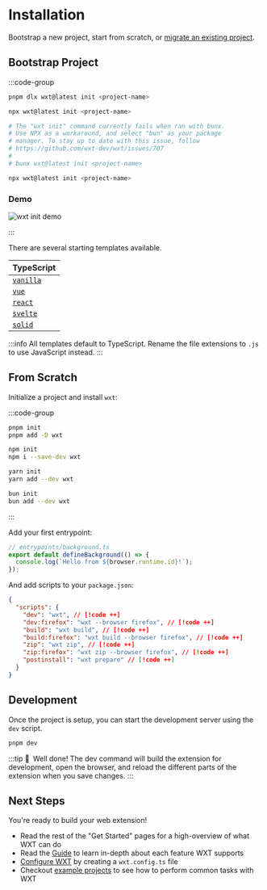 # Installation

Bootstrap a new project, start from scratch, or [migrate an existing project](/get-started/migrate-to-wxt).

## Bootstrap Project

:::code-group

```sh [pnpm]
pnpm dlx wxt@latest init <project-name>
```

```sh [npm]
npx wxt@latest init <project-name>
```

```sh [bun]
# The "wxt init" command currently fails when ran with bunx.
# Use NPX as a workaround, and select "bun" as your package
# manager. To stay up to date with this issue, follow
# https://github.com/wxt-dev/wxt/issues/707
#
# bunx wxt@latest init <project-name>

npx wxt@latest init <project-name>
```

### Demo

![wxt init demo](/assets/demo.gif)

:::

There are several starting templates available.

| TypeScript                                                                                                                                              |
| ------------------------------------------------------------------------------------------------------------------------------------------------------- |
| <Icon name="TypeScript" /> [`vanilla`](https://github.com/wxt-dev/wxt/tree/main/templates/vanilla)                                                      |
| <Icon name="Vue" /> [`vue`](https://github.com/wxt-dev/wxt/tree/main/templates/vue)                                                                     |
| <Icon name="React" /> [`react`](https://github.com/wxt-dev/wxt/tree/main/templates/react)                                                               |
| <Icon name="Svelte" /> [`svelte`](https://github.com/wxt-dev/wxt/tree/main/templates/svelte)                                                            |
| <Icon name="Solid" icon="https://www.solidjs.com/img/favicons/favicon-32x32.png" /> [`solid`](https://github.com/wxt-dev/wxt/tree/main/templates/solid) |

:::info
All templates default to TypeScript. Rename the file extensions to `.js` to use JavaScript instead.
:::

## From Scratch

Initialize a project and install `wxt`:

:::code-group

```sh [pnpm]
pnpm init
pnpm add -D wxt
```

```sh [npm]
npm init
npm i --save-dev wxt
```

```sh [yarn]
yarn init
yarn add --dev wxt
```

```sh [bun]
bun init
bun add --dev wxt
```

:::

Add your first entrypoint:

```ts
// entrypoints/background.ts
export default defineBackground(() => {
  console.log(`Hello from ${browser.runtime.id}!`);
});
```

And add scripts to your `package.json`:

```json
{
  "scripts": {
    "dev": "wxt", // [!code ++]
    "dev:firefox": "wxt --browser firefox", // [!code ++]
    "build": "wxt build", // [!code ++]
    "build:firefox": "wxt build --browser firefox", // [!code ++]
    "zip": "wxt zip", // [!code ++]
    "zip:firefox": "wxt zip --browser firefox", // [!code ++]
    "postinstall": "wxt prepare" // [!code ++]
  }
}
```

## Development

Once the project is setup, you can start the development server using the `dev` script.

```sh
pnpm dev
```

:::tip 🎉&ensp;Well done!
The dev command will build the extension for development, open the browser, and reload the different parts of the extension when you save changes.
:::

## Next Steps

You're ready to build your web extension!

- Read the rest of the "Get Started" pages for a high-overview of what WXT can do
- Read the [Guide](/guide/key-concepts/manifest) to learn in-depth about each feature WXT supports
- [Configure WXT](./configuration) by creating a `wxt.config.ts` file
- Checkout [example projects](https://github.com/wxt-dev/examples) to see how to perform common tasks with WXT
